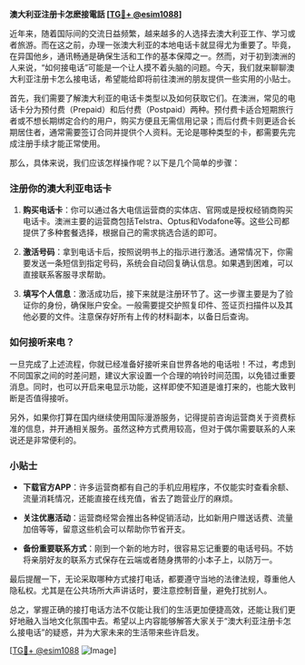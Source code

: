 **澳大利亚注册卡怎麽接電話 [[TG💪+ @esim1088](https://t.me/s/esim1088)]**

近年来，随着国际间的交流日益频繁，越来越多的人选择去澳大利亚工作、学习或者旅游。而在这之前，办理一张澳大利亚的本地电话卡就显得尤为重要了。毕竟，在异国他乡，通讯畅通是确保生活和工作的基本保障之一。然而，对于初到澳洲的人来说，“如何接电话”可能是一个让人摸不着头脑的问题。今天，我们就来聊聊澳大利亚注册卡怎么接电话，希望能给即将前往澳洲的朋友提供一些实用的小贴士。

首先，我们需要了解澳大利亚的电话卡类型以及如何获取它们。在澳洲，常见的电话卡分为预付费（Prepaid）和后付费（Postpaid）两种。预付费卡适合短期旅行者或不想长期绑定合约的用户，购买方便且无需信用记录；而后付费卡则更适合长期居住者，通常需要签订合同并提供个人资料。无论是哪种类型的卡，都需要先完成注册手续才能正常使用。

那么，具体来说，我们应该怎样操作呢？以下是几个简单的步骤：

### 注册你的澳大利亚电话卡

1. **购买电话卡**：你可以通过各大电信运营商的实体店、官网或是授权经销商购买电话卡。澳洲主要的运营商包括Telstra、Optus和Vodafone等。这些公司都提供了多种套餐选择，根据自己的需求挑选合适的即可。
   
2. **激活号码**：拿到电话卡后，按照说明书上的指示进行激活。通常情况下，你需要发送一条短信到指定号码，系统会自动回复确认信息。如果遇到困难，可以直接联系客服寻求帮助。

3. **填写个人信息**：激活成功后，接下来就是注册环节了。这一步骤主要是为了验证你的身份，确保账户安全。一般需要提交护照复印件、签证页扫描件以及其他必要的文件。注意保存好所有上传的材料副本，以备日后查询。

### 如何接听来电？

一旦完成了上述流程，你就已经准备好接听来自世界各地的电话啦！不过，考虑到不同国家之间的时差问题，建议大家设置一个合理的响铃时间范围，以免错过重要消息。同时，也可以开启来电显示功能，这样即使不知道是谁打来的，也能大致判断是否值得接听。

另外，如果你打算在国内继续使用国际漫游服务，记得提前咨询运营商关于资费标准的信息，并开通相关服务。虽然这种方式费用较高，但对于偶尔需要联系的人来说还是非常便利的。

### 小贴士

- **下载官方APP**：许多运营商都有自己的手机应用程序，不仅能实时查看余额、流量消耗情况，还能直接在线充值，省去了跑营业厅的麻烦。
  
- **关注优惠活动**：运营商经常会推出各种促销活动，比如新用户赠送话费、流量加倍等等，留意这些机会可以帮助你节省开支。

- **备份重要联系方式**：刚到一个新的地方时，很容易忘记重要的电话号码。不妨将亲朋好友的联系方式保存在云端或者随身携带的小本子上，以防万一。

最后提醒一下，无论采取哪种方式接打电话，都要遵守当地的法律法规，尊重他人隐私权。尤其是在公共场所大声讲话时，要注意控制音量，避免打扰别人。

总之，掌握正确的接打电话方法不仅能让我们的生活更加便捷高效，还能让我们更好地融入当地文化氛围中去。希望以上内容能够解答大家关于“澳大利亚注册卡怎么接电话”的疑惑，并为大家未来的生活带来些许启发。

[[TG💪+ @esim1088](https://t.me/s/esim1088) ![Image](https://i.postimg.cc/4NQfJmqS/Snipaste-2025-05-13-00-14-12.png)]